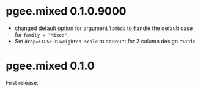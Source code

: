 # pgee.mixed 0.1.0.9000

* changed default option for argument `lambda` to handle the default case for `family = "Mixed"`.
* Set `drop=FALSE` in `weighted.scale` to account for 2 column design matrix.

# pgee.mixed 0.1.0

First release.
